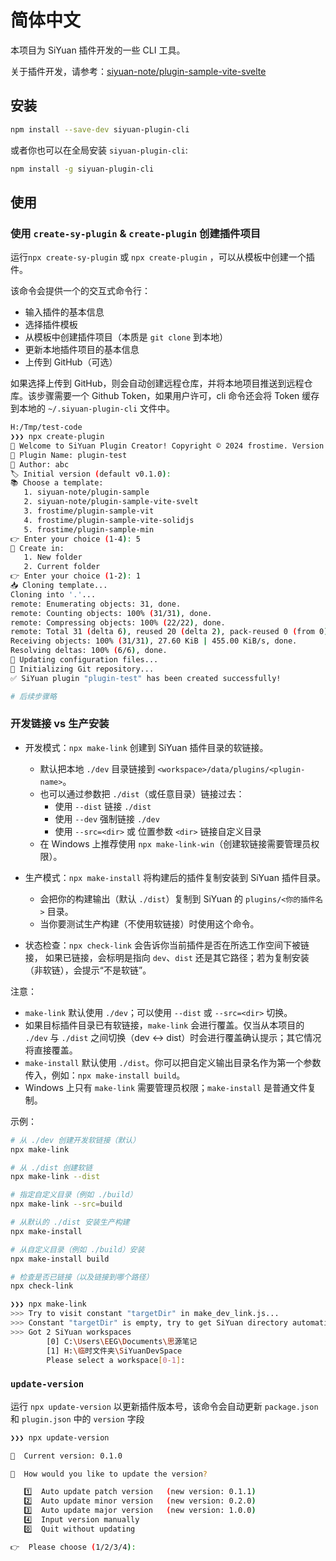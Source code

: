 # 简体中文

本项目为 SiYuan 插件开发的一些 CLI 工具。

关于插件开发，请参考：[siyuan-note/plugin-sample-vite-svelte](https://github.com/siyuan-note/plugin-sample-vite-svelte)

## 安装

```bash
npm install --save-dev siyuan-plugin-cli
```

或者你也可以在全局安装 `siyuan-plugin-cli`:

```bash
npm install -g siyuan-plugin-cli
```

## 使用

### 使用 `create-sy-plugin` & `create-plugin` 创建插件项目

运行`npx create-sy-plugin` 或 `npx create-plugin` ，可以从模板中创建一个插件。

该命令会提供一个的交互式命令行：

- 输入插件的基本信息
- 选择插件模板
- 从模板中创建插件项目（本质是 `git clone` 到本地）
- 更新本地插件项目的基本信息
- 上传到 GitHub（可选）

如果选择上传到 GitHub，则会自动创建远程仓库，并将本地项目推送到远程仓库。该步骤需要一个 Github Token，如果用户许可，cli 命令还会将 Token 缓存到本地的 `~/.siyuan-plugin-cli` 文件中。

```bash
H:/Tmp/test-code
❯❯❯ npx create-plugin
🚀 Welcome to SiYuan Plugin Creator! Copyright © 2024 frostime. Version 2.3.0
🔌 Plugin Name: plugin-test
👤 Author: abc
🏷️ Initial version (default v0.1.0):
📚 Choose a template:
   1. siyuan-note/plugin-sample
   2. siyuan-note/plugin-sample-vite-svelt
   3. frostime/plugin-sample-vit
   4. frostime/plugin-sample-vite-solidjs
   5. frostime/plugin-sample-min
👉 Enter your choice (1-4): 5
📂 Create in:
   1. New folder
   2. Current folder
👉 Enter your choice (1-2): 1
📥 Cloning template...
Cloning into '.'...
remote: Enumerating objects: 31, done.
remote: Counting objects: 100% (31/31), done.
remote: Compressing objects: 100% (22/22), done.
remote: Total 31 (delta 6), reused 20 (delta 2), pack-reused 0 (from 0)
Receiving objects: 100% (31/31), 27.60 KiB | 455.00 KiB/s, done.
Resolving deltas: 100% (6/6), done.
🔧 Updating configuration files...
🔧 Initializing Git repository...
✅ SiYuan plugin "plugin-test" has been created successfully!

# 后续步骤略
```

### 开发链接 vs 生产安装

- 开发模式：`npx make-link` 创建到 SiYuan 插件目录的软链接。
  - 默认把本地 `./dev` 目录链接到 `<workspace>/data/plugins/<plugin-name>`。
  - 也可以通过参数把 `./dist`（或任意目录）链接过去：
    - 使用 `--dist` 链接 `./dist`
    - 使用 `--dev` 强制链接 `./dev`
    - 使用 `--src=<dir>` 或 位置参数 `<dir>` 链接自定义目录
  - 在 Windows 上推荐使用 `npx make-link-win`（创建软链接需要管理员权限）。

- 生产模式：`npx make-install` 将构建后的插件复制安装到 SiYuan 插件目录。
  - 会把你的构建输出（默认 `./dist`）复制到 SiYuan 的 `plugins/<你的插件名>` 目录。
  - 当你要测试生产构建（不使用软链接）时使用这个命令。

- 状态检查：`npx check-link` 会告诉你当前插件是否在所选工作空间下被链接，
  如果已链接，会标明是指向 `dev`、`dist` 还是其它路径；若为复制安装（非软链），会提示“不是软链”。

注意：
- `make-link` 默认使用 `./dev`；可以使用 `--dist` 或 `--src=<dir>` 切换。
- 如果目标插件目录已有软链接，`make-link` 会进行覆盖。仅当从本项目的 `./dev` 与 `./dist` 之间切换（dev ↔ dist）时会进行覆盖确认提示；其它情况将直接覆盖。
- `make-install` 默认使用 `./dist`。你可以把自定义输出目录名作为第一个参数传入，例如：`npx make-install build`。
- Windows 上只有 `make-link` 需要管理员权限；`make-install` 是普通文件复制。

示例：

```bash
# 从 ./dev 创建开发软链接（默认）
npx make-link

# 从 ./dist 创建软链
npx make-link --dist

# 指定自定义目录（例如 ./build）
npx make-link --src=build

# 从默认的 ./dist 安装生产构建
npx make-install

# 从自定义目录（例如 ./build）安装
npx make-install build

# 检查是否已链接（以及链接到哪个路径）
npx check-link
```

```bash
❯❯❯ npx make-link
>>> Try to visit constant "targetDir" in make_dev_link.js...
>>> Constant "targetDir" is empty, try to get SiYuan directory automatically....
>>> Got 2 SiYuan workspaces
        [0] C:\Users\EEG\Documents\思源笔记
        [1] H:\临时文件夹\SiYuanDevSpace
        Please select a workspace[0-1]:
```

### `update-version`

运行 `npx update-version` 以更新插件版本号，该命令会自动更新 `package.json` 和 `plugin.json` 中的 `version` 字段

```bash
❯❯❯ npx update-version

🌟  Current version: 0.1.0

🔄  How would you like to update the version?

   1️⃣  Auto update patch version   (new version: 0.1.1)
   2️⃣  Auto update minor version   (new version: 0.2.0)
   3️⃣  Auto update major version   (new version: 1.0.0)
   4️⃣  Input version manually
   0️⃣  Quit without updating

👉  Please choose (1/2/3/4):
```